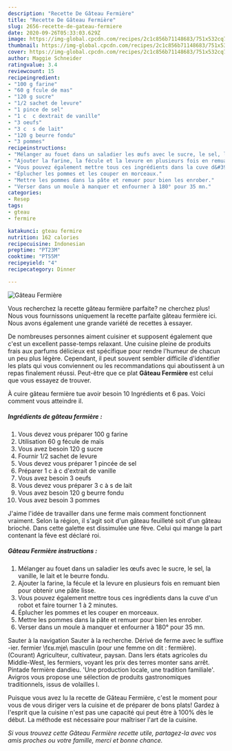 ```yaml
---
description: "Recette De Gâteau Fermière"
title: "Recette De Gâteau Fermière"
slug: 2656-recette-de-gateau-fermiere
date: 2020-09-26T05:33:03.629Z
image: https://img-global.cpcdn.com/recipes/2c1c856b71148683/751x532cq70/gateau-fermiere-photo-principale-de-la-recette.jpg
thumbnail: https://img-global.cpcdn.com/recipes/2c1c856b71148683/751x532cq70/gateau-fermiere-photo-principale-de-la-recette.jpg
cover: https://img-global.cpcdn.com/recipes/2c1c856b71148683/751x532cq70/gateau-fermiere-photo-principale-de-la-recette.jpg
author: Maggie Schneider
ratingvalue: 3.4
reviewcount: 15
recipeingredient:
- "100 g farine"
- "60 g fcule de mas"
- "120 g sucre"
- "1/2 sachet de levure"
- "1 pince de sel"
- "1 c  c dextrait de vanille"
- "3 oeufs"
- "3 c  s de lait"
- "120 g beurre fondu"
- "3 pommes"
recipeinstructions:
- "Mélanger au fouet dans un saladier les œufs avec le sucre, le sel, la vanille, le lait et le beurre fondu."
- "Ajouter la farine, la fécule et la levure en plusieurs fois en remuant bien pour obtenir une pâte lisse."
- "Vous pouvez également mettre tous ces ingrédients dans la cuve d&#39;un robot et faire tourner 1 à 2 minutes."
- "Éplucher les pommes et les couper en morceaux."
- "Mettre les pommes dans la pâte et remuer pour bien les enrober."
- "Verser dans un moule à manquer et enfourner à 180° pour 35 mn."
categories:
- Resep
tags:
- gteau
- fermire

katakunci: gteau fermire 
nutrition: 162 calories
recipecuisine: Indonesian
preptime: "PT23M"
cooktime: "PT55M"
recipeyield: "4"
recipecategory: Dinner

---
```



![Gâteau Fermière](https://img-global.cpcdn.com/recipes/2c1c856b71148683/751x532cq70/gateau-fermiere-photo-principale-de-la-recette.jpg)

Vous recherchez la recette gâteau fermière parfaite? ne cherchez plus! Nous vous fournissons uniquement la recette parfaite gâteau fermière ici. Nous avons également une grande variété de recettes à essayer.

De nombreuses personnes aiment cuisiner et supposent également que c'est un excellent passe-temps relaxant. Une cuisine pleine de produits frais aux parfums délicieux est spécifique pour rendre l'humeur de chacun un peu plus légère. Cependant, il peut souvent sembler difficile d'identifier les plats qui vous conviennent ou les recommandations qui aboutissent à un repas finalement réussi. Peut-être que ce plat <strong> Gâteau Fermière </strong> est celui que vous essayez de trouver.

<!--inarticleads1-->

À cuire gâteau fermière tue avoir besoin 10 Ingrédients et 6 pas. Voici comment vous atteindre il.

##### Ingrédients de gâteau fermière :

1. Vous devez vous préparer 100 g farine
1. Utilisation 60 g fécule de maïs
1. Vous avez besoin 120 g sucre
1. Fournir 1/2 sachet de levure
1. Vous devez vous préparer 1 pincée de sel
1. Préparer 1 c à c d&#39;extrait de vanille
1. Vous avez besoin 3 oeufs
1. Vous devez vous préparer 3 c à s de lait
1. Vous avez besoin 120 g beurre fondu
1. Vous avez besoin 3 pommes


J&#39;aime l&#39;idée de travailler dans une ferme mais comment fonctionnent vraiment. Selon la région, il s&#39;agit soit d&#39;un gâteau feuilleté soit d&#39;un gâteau brioché. Dans cette galette est dissimulée une fève. Celui qui mange la part contenant la fève est déclaré roi. 

<!--inarticleads2-->

##### Gâteau Fermière instructions :

1. Mélanger au fouet dans un saladier les œufs avec le sucre, le sel, la vanille, le lait et le beurre fondu.
1. Ajouter la farine, la fécule et la levure en plusieurs fois en remuant bien pour obtenir une pâte lisse.
1. Vous pouvez également mettre tous ces ingrédients dans la cuve d&#39;un robot et faire tourner 1 à 2 minutes.
1. Éplucher les pommes et les couper en morceaux.
1. Mettre les pommes dans la pâte et remuer pour bien les enrober.
1. Verser dans un moule à manquer et enfourner à 180° pour 35 mn.


Sauter à la navigation Sauter à la recherche. Dérivé de ferme avec le suffixe -ier. fermier \fɛʁ.mje\ masculin (pour une femme on dit : fermière). (Courant) Agriculteur, cultivateur, paysan. Dans lers états agricoles du Middle-West, les fermiers, voyant les prix des terres monter sans arrêt. Pintade fermière dandieu. &#39;Une production locale, une tradition familiale&#39;. Avigros vous propose une sélection de produits gastronomiques traditionnels, issus de volailles l. 

<!--inarticleads1-->

<p>
Puisque vous avez lu la recette de Gâteau Fermière, c'est le moment pour vous de vous diriger vers la cuisine et de préparer de bons plats! Gardez à l'esprit que la cuisine n'est pas une capacité qui peut être à 100% dès le début. La méthode est nécessaire pour maîtriser l'art de la cuisine.
</p>

<p>
<i>Si vous trouvez cette Gâteau Fermière recette utile, partagez-la avec vos amis proches ou votre famille, merci et bonne chance.</i>
</p>
